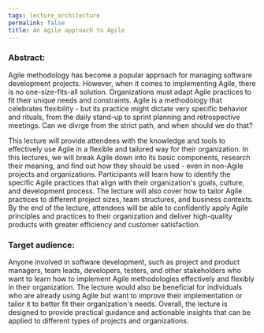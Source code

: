 ```yaml
---
tags: lecture_architecture
permalink: false
title: An agile approach to Agile
---
```


### Abstract:

Agile methodology has become a popular approach for managing software development projects. However, when it comes to implementing Agile, there is no one-size-fits-all solution. Organizations must adapt Agile practices to fit their unique needs and constraints. Agile is a methodology that celebrates flexibility - but its practice might dictate very specific behavior and rituals, from the daily stand-up to sprint planning and retrospective meetings. Can we divrge from the strict path, and when should we do that?

This lecture will provide attendees with the knowledge and tools to effectively use Agile in a flexible and tailored way for their organization. In this lectures, we will break Agile down into its basic components, research their meaning, and find out how they should be used - even in non-Agile projects and organizations. Participants will learn how to identify the specific Agile practices that align with their organization's goals, culture, and development process. The lecture will also cover how to tailor Agile practices to different project sizes, team structures, and business contexts. By the end of the lecture, attendees will be able to confidently apply Agile principles and practices to their organization and deliver high-quality products with greater efficiency and customer satisfaction.

### Target audience:

Anyone involved in software development, such as project and product managers, team leads, developers, testers, and other stakeholders who want to learn how to implement Agile methodologies effectively and flexibly in their organization. The lecture would also be beneficial for individuals who are already using Agile but want to improve their implementation or tailor it to better fit their organization's needs. Overall, the lecture is designed to provide practical guidance and actionable insights that can be applied to different types of projects and organizations.